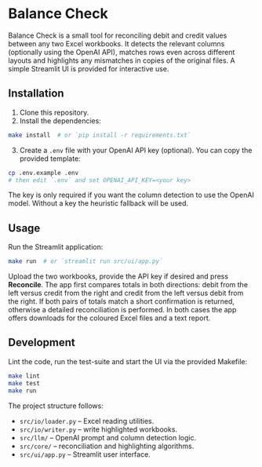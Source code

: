 # Balance Check

Balance Check is a small tool for reconciling debit and credit values between
any two Excel workbooks. It detects the relevant columns (optionally using the
OpenAI API), matches rows even across different layouts and highlights any
mismatches in copies of the original files. A simple Streamlit UI is provided
for interactive use.

## Installation

1. Clone this repository.
2. Install the dependencies:

```bash
make install  # or `pip install -r requirements.txt`
```

3. Create a `.env` file with your OpenAI API key (optional). You can copy the
   provided template:

```bash
cp .env.example .env
# then edit `.env` and set OPENAI_API_KEY=<your key>
```

The key is only required if you want the column detection to use the
OpenAI model. Without a key the heuristic fallback will be used.

## Usage

Run the Streamlit application:

```bash
make run  # or `streamlit run src/ui/app.py`
```

Upload the two workbooks, provide the API key if desired and press
**Reconcile**. The app first compares totals in both directions: debit from the
left versus credit from the right and credit from the left versus debit from the
right. If both pairs of totals match a short confirmation is returned, otherwise
a detailed reconciliation is performed. In both cases the app offers downloads
for the coloured Excel files and a text report.

## Development

Lint the code, run the test-suite and start the UI via the provided Makefile:

```bash
make lint
make test
make run
```

The project structure follows:

- `src/io/loader.py` – Excel reading utilities.
- `src/io/writer.py` – write highlighted workbooks.
- `src/llm/` – OpenAI prompt and column detection logic.
- `src/core/` – reconciliation and highlighting algorithms.
- `src/ui/app.py` – Streamlit user interface.

